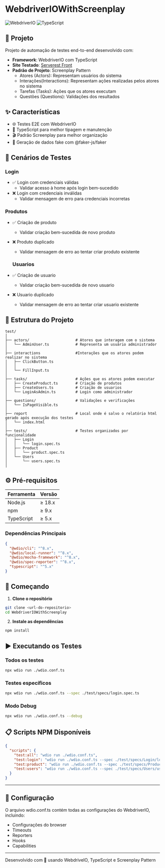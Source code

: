 # WebdriverIOWithScreenplay
![WebdriverIO](https://img.shields.io/badge/WebdriverIO-EA5906?style=for-the-badge&logo=webdriverio&logoColor=white)
![TypeScript](https://img.shields.io/badge/TypeScript-007ACC?style=for-the-badge&logo=typescript&logoColor=white)

## 📝 Projeto

Projeto de automação de testes end-to-end desenvolvido com:
- **Framework**: WebdriverIO com TypeScript
- **Site Testado**: [Serverest Front](https://front.serverest.dev/)
- **Padrão de Projeto**: Screenplay Pattern
  - Atores (Actors): Representam usuários do sistema
  - Interações(Interactions): Representam ações realizadas pelos atores no sistema
  - Tarefas (Tasks): Ações que os atores executam
  - Questões (Questions): Validações dos resultados

## ✨ Características

- 🌐 Testes E2E com WebdriverIO
- 📝 TypeScript para melhor tipagem e manutenção
- 🎬 Padrão Screenplay para melhor organização
- 🤖 Geração de dados fake com @faker-js/faker

## 🧪 Cenários de Testes

### Login
- ✅ Login com credenciais válidas
  - Validar acesso à home após login bem-sucedido
- ❌ Login com credenciais inválidas
  - Validar mensagem de erro para credenciais incorretas

### Produtos
- ✅ Criação de produto
  - Validar criação bem-sucedida de novo produto
- ❌ Produto duplicado
  - Validar mensagem de erro ao tentar criar produto existente

  ### Usuarios
- ✅ Criação de usuario
  - Validar criação bem-sucedida de novo usuario
- ❌ Usuario duplicado
  - Validar mensagem de erro ao tentar criar usuario existente

## 📁 Estrutura do Projeto

```
test/
│
├── actors/                     # Atores que interagem com o sistema
│   └── AdminUser.ts            # Representa um usuário administrador
│
├── interactions                #Interações que os atores podem realizar no sistema
│   ├── ClickButton.ts
│   │
│   └── FillInput.ts
│
├── tasks/                      # Ações que os atores podem executar
│   ├── CreateProduct.ts        # Criação de produtos
│   ├── CreateUsers.ts          # Criação de usuarios
│   └── LoginAsAdmin.ts         # Login como administrador         
│
├── questions/                  # Validações e verificações
│   └── IsPageVisible.ts
│
├── report                      # Local onde é salvo o relatório html gerado após execução dos testes
│   └── index.html
│
├── tests/                      # Testes organizados por funcionalidade
│   ├── Login
│   │   └── login.spec.ts
│   ├── Product
│   │   └── product.spec.ts
│   └── Users
│       └── users.spec.ts
│
```

## ⚙️ Pré-requisitos

| Ferramenta | Versão  |
|------------|---------|
| Node.js    | ≥ 18.x  |
| npm        | ≥ 9.x   |
| TypeScript | ≥ 5.x   |

### Dependências Principais
```json
{
  "@wdio/cli": "^8.x",
  "@wdio/local-runner": "^8.x",
  "@wdio/mocha-framework": "^8.x",
  "@wdio/spec-reporter": "^8.x",
  "typescript": "^5.x"
}
```

## 🚀 Começando

1. **Clone o repositório**
```bash
git clone <url-do-repositorio>
cd WebdriverIOWithScreenplay
```

2. **Instale as dependências**
```bash
npm install
```

## ▶️ Executando os Testes

### Todos os testes
```bash
npx wdio run ./wdio.conf.ts
```

### Testes específicos
```bash
npx wdio run ./wdio.conf.ts --spec ./test/specs/login.spec.ts
```

### Modo Debug
```bash
npx wdio run ./wdio.conf.ts --debug
```

## 📋 Scripts NPM Disponíveis

```json
{
  "scripts": {
    "test:all": "wdio run ./wdio.conf.ts",
    "test:login": "wdio run ./wdio.conf.ts --spec ./test/specs/Login/login.e2e.ts",
    "test:product": "wdio run ./wdio.conf.ts --spec ./test/specs/Product/product.e2e.ts",
    "test:users": "wdio run ./wdio.conf.ts --spec ./test/specs/Users/users.e2e.ts"
  }
}
```
---
## 🔧 Configuração
O arquivo wdio.conf.ts contém todas as configurações do WebdriverIO, incluindo:

- Configurações do browser
- Timeouts
- Reporters
- Hooks
- Capabilities

---

Desenvolvido com 💜 usando WebdriveIO, TypeScript e Screenplay Pattern